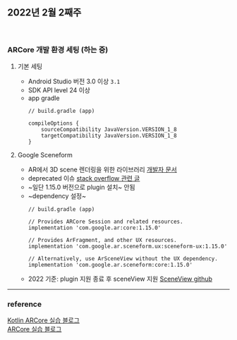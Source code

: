 ## 2022년 2월 2째주

<br>

### ARCore 개발 환경 세팅 (하는 중)
1. 기본 세팅
    - Android Studio 버전 3.0 이상 `3.1`
    - SDK API level 24 이상 
    - app gradle 
        ```
        // build.gradle (app) 

        compileOptions {
            sourceCompatibility JavaVersion.VERSION_1_8
            targetCompatibility JavaVersion.VERSION_1_8
        }
        ```

2. Google Sceneform 
    - AR에서 3D scene 렌더링을 위한 라이브러리 [개발자 문서](https://developers.google.com/sceneform/develop)
    - deprecated 이슈 [stack overflow 관련 글](https://stackoverflow.com/questions/62453399/google-sceneform-is-it-deprecated-any-replacement)
    - ~일단 1.15.0 버전으로 plugin 설치~ 안됨
    - ~dependency 설정~
        ```
        // build.gradle (app)
        
        // Provides ARCore Session and related resources.
        implementation 'com.google.ar:core:1.15.0'

        // Provides ArFragment, and other UX resources.
        implementation 'com.google.ar.sceneform.ux:sceneform-ux:1.15.0'

        // Alternatively, use ArSceneView without the UX dependency.
        implementation 'com.google.ar.sceneform:core:1.15.0'
        ```
    - 2022 기준: plugin 지원 종료 후 sceneView 지원 [SceneView github](https://github.com/SceneView/sceneview-android)







--- 
### reference

[Kotlin ARCore 실습 블로그](https://kangmin1012.tistory.com/28?category=879935)  
[ARCore 실습 블로그](https://aidalab.tistory.com/59)
